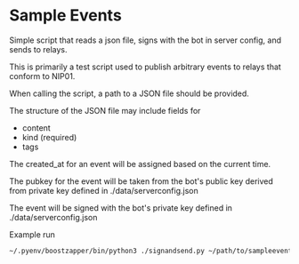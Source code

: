 # Sample Events

Simple script that reads a json file, signs with the bot in server config, and sends to relays.

This is primarily a test script used to publish arbitrary events to relays that conform to NIP01.

When calling the script, a path to a JSON file should be provided.

The structure of the JSON file may include fields for

- content
- kind (required)
- tags

The created_at for an event will be assigned based on the current time.

The pubkey for the event will be taken from the bot's public key derived from private key defined in ./data/serverconfig.json

The event will be signed with the bot's private key defined in ./data/serverconfig.json

Example run

```sh
~/.pyenv/boostzapper/bin/python3 ./signandsend.py ~/path/to/sampleevent.json
```
